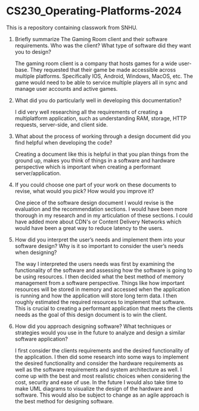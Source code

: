 # CS230_Operating-Platforms-2024
This is a repository containing classwork from SNHU.

1. Briefly summarize The Gaming Room client and their software requirements. Who was the client? What type of software did they want you to design?

    The gaming room client is a company that hosts games for a wide user-base. They requested that their game be made accessible across multiple platforms. Specifically IOS, Android, Windows, MacOS, etc. The game would need to be able to service multiple players all in sync and manage user accounts and active games.

2. What did you do particularly well in developing this documentation?

    I did very well researching all the requirements of creating a multiplatform application, such as understanding RAM, storage, HTTP requests, server-side, and client side.

3. What about the process of working through a design document did you find helpful when developing the code?

    Creating a document like this is helpful in that you plan things from the ground up, makes you think of things in a software and hardware perspective which is important when creating a performant server/application.

4. If you could choose one part of your work on these documents to revise, what would you pick? How would you improve it?

    One piece of the software design document I would revise is the evaluation and the recommendation sections. I would have been more thorough in my research and in my articulation of these sections. I could have added more about CDN's or Content Delivery Networks which would have been a great way to reduce latency to the users.

5. How did you interpret the user’s needs and implement them into your software design? Why is it so important to consider the user’s needs when designing?

    The way I interpreted the users needs was first by examining the functionality of the software and assessing how the software is going to be using resources. I then decided what the best method of memory management from a software perspective. Things like how important resources will be stored in memory and accessed when the application is running and how the application will store long term data. I then roughly estimated the required resources to implement that software. This is crucial to creating a performant application that meets the clients needs as the goal of this design document is to win the client.

6. How did you approach designing software? What techniques or strategies would you use in the future to analyze and design a similar software application? 

    I first consider the clients requirements and the desired functionality of the application. I then did some research into some ways to implement the desired functionality and consider the hardware requirements as well as the software requirements and system architecture as well. I come up with the best and most realistic choices when considering the cost, security and ease of use. In the future I would also take time to make UML diagrams to visualize the design of the hardware and software. This would also be subject to change as an agile approach is the best method for designing software.

